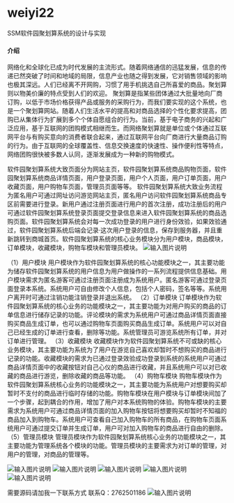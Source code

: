 # weiyi22
SSM软件园聚划算系统的设计与实现
#### 介绍
网络化和全球化已成为时代发展的主流形式。随着网络通信的迅猛发展，信息的传递已然突破了时间和地域的局限，信息产业也随之得到发展，它对销售领域的影响也极其深远。人们已经离不开网购，习惯了用手机挑选自己所喜爱的商品。聚划算则以物美价廉的特点受到人们的欢迎。
聚划算是指某些团体通过大批量地向厂商订购，以低于市场价格获得产品或服务的采购行为，而我们要实现的这个系统，也是一个聚划算网站。随着人们生活水平的提高和对商品选择的个性化要求提高，团购已从集体行为扩展到多个个体自愿组合的行为。当前，基于电子商务的兴起和广泛应用，基于互联网的团购模式相继而生。而网络聚划算就是单位或个体通过互联网平台与有购买意向的消费者联合起来，通过互联网平台向厂商进行大量商品订购的行为。由于互联网的全球覆盖性、信息交换速度的快速性、操作便利性等特点，网络团购很快被多数人认同，逐渐发展成为一种新的购物模式。


软件园聚划算系统大致页面分为网站主页，软件园聚划算系统商品购物页面，软件园聚划算系统商品详情页面，用户登录页面，用户个人页面，用户订单页面，用户收藏页面，用户购物车页面，管理员页面等等。
软件园聚划算系统大致业务流程为匿名用户可通过网址访问游览网站主页，匿名用户访问软件园聚划算系统商品专区前需要进行登录。新用户通过注册页面进行用户的首次注册，成功注册后的用户可通过软件园聚划算系统登录页面提交登录信息来进入软件园聚划算系统的商品选购页面。软件园聚划算系统会对每一次成功登录的用户进行身份效验，如果效验通过，软件园聚划算系统后端会记录·这次用户登录的信息，保存到服务器，并且重新跳转到商城首页。软件园聚划算系统的核心业务模块分为用户模块，商品模块，订单模块，收藏模块，购物车模块和管理员模块。
![输入图片说明](https://images.gitee.com/uploads/images/2020/1126/232627_643e522e_4865385.png "屏幕截图.png")

（1）用户模块
用户模块作为软件园聚划算系统的核心功能模块之一，其主要功能为储存软件园聚划算系统的用户信息为用户做操作的一系列流程提供信息基础。用户模块需求为匿名游客可通过注册页面注册成为系统用户。匿名游客可通过登录页面登录本系统。系统用户可自由修改个人信息，包括个人密码，签名等等。系统用户离开时可通过注销功能注销登录并退出系统。
（2）订单模块
订单模块作为软件园聚划算系统的核心业务的功能模块之一，其主要功能为对用户购买的商品的订单信息进行储存记录的功能。评论模块的需求为系统用户可通过商品详情页面直接购买商品生成订单，也可以通过购物车页面购买商品生成订单。系统用户可以对自己已经生成的订单进行查看，删除等功能。系统管理员可游览系统所有订单，并对订单进行管理。 
（3）收藏模块
收藏模块作为软件园聚划算系统不可或缺的核心业务模块，其主要功能为系统为了用户在游览自己喜欢却暂时不想购买的商品进行记录的功能。收藏模块的需求为已通过登录效验成功登录到系统的系统用户可通过商品详情页面中的收藏按钮对自己心仪的商品进行收藏，并且系统用户可以对已收藏的商品进行游览，删除收藏的商品等功能。
（4）购物车模块
购物车模块作为软件园聚划算系统核心业务的功能模块之一，其主要功能为系统用户对想要购买却暂时不支付的商品进行临时存储的功能。购物车模块在用户模块与订单模块间加了一个步骤，起到耦合的作用，增加了用户对本系统购物的体验。购物车模块的主要需求为系统用户可通过商品详情页面的加入购物车按钮将想要购买却暂时不知福的商品加入到购物车。系统用户可查看自己加入购物车的所有商品，在购物车页面系统用户可通过提交订单并生成订单，用户可对加入购物车的商品进行自由的删除。
（5）管理员模块
管理员模块作为软件园聚划算系统核心业务的功能模块之一，其主要功能为管理系统各个模块的功能。管理员模块的主要需求为对订单的管理，对用户的管理，对商品的管理等。

![输入图片说明](https://images.gitee.com/uploads/images/2020/1126/232654_39ef1db8_4865385.png "屏幕截图.png")
![输入图片说明](https://images.gitee.com/uploads/images/2020/1126/232703_b69c35c6_4865385.png "屏幕截图.png")
![输入图片说明](https://images.gitee.com/uploads/images/2020/1126/232711_c4a88c9a_4865385.png "屏幕截图.png")
![输入图片说明](https://images.gitee.com/uploads/images/2020/1126/232719_c9e9d0a1_4865385.png "屏幕截图.png")
![输入图片说明](https://images.gitee.com/uploads/images/2020/1126/232726_524c9adf_4865385.png "屏幕截图.png")

需要源码请加我一下联系方式
联系Q：2762501186
![输入图片说明](https://images.gitee.com/uploads/images/2020/1119/003728_cd598bb9_4865385.jpeg "微信.jpg")
